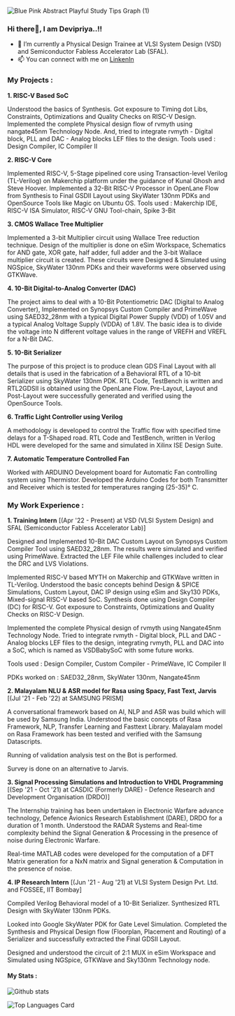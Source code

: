 ![Blue Pink Abstract Playful Study Tips Graph (1)](https://user-images.githubusercontent.com/83152452/190498167-9c00fcba-642c-453c-8bdc-12fd42e58693.gif)

### Hi there👋, I am Devipriya..!!

- 🔭 I’m currently a Physical Design Trainee at VLSI System Design (VSD) and Semiconductor Fabless Accelerator Lab (SFAL).
- 📫 You can connect with me on [LinkenIn](https://www.linkedin.com/in/a-devipriya/) 

### My Projects :

**1. RISC-V Based SoC** 

   Understood the basics of Synthesis. Got exposure to Timing dot Libs, Constraints, Optimizations and Quality Checks on RISC-V Design. Implemented the complete       Physical design flow of rvmyth using nangate45nm Technology Node. And, tried to integrate rvmyth - Digital block, PLL and DAC - Analog blocks LEF files to the design. 
Tools used : Design Compiler, IC Compiler II

**2. RISC-V Core**

   Implemented RISC-V, 5-Stage pipelined core using Transaction-level Verilog (TL-Verilog) on Makerchip platform under the guidance of Kunal Ghosh and Steve Hoover.  Implemented a 32-Bit RISC-V Processor in OpenLane Flow from Synthesis to Final GSDII Layout using SkyWater 130nm PDKs and OpenSource Tools like Magic on Ubuntu OS. 
Tools used : Makerchip IDE, RISC-V ISA Simulator, RISC-V GNU Tool-chain, Spike 3-Bit 

**3. CMOS Wallace Tree Multiplier**

   Implemented a 3-bit Multiplier circuit using Wallace Tree reduction technique. Design of the multiplier is done on eSim Workspace, Schematics for AND gate, XOR gate, half adder, full adder and the 3-bit Wallace multiplier circuit is created. These circuits were Designed & Simulated using NGSpice, SkyWater 130nm PDKs and their waveforms were observed using GTKWave. 

**4. 10-Bit Digital-to-Analog Converter (DAC)**

   The project aims to deal with a 10-Bit Potentiometric DAC (Digital to Analog Converter), Implemented on Synopsys Custom Compiler and PrimeWave using SAED32_28nm with a typical Digital Power Supply (VDD) of 1.05V and a typical Analog Voltage Supply (VDDA) of 1.8V. The basic idea is to divide the voltage into N different voltage values in the range of VREFH and VREFL for a N-Bit DAC. 

**5. 10-Bit Serializer** 

   The purpose of this project is to produce clean GDS Final Layout with all details that is used in the fabrication of a Behavioral RTL of a 10-bit Serializer using SkyWater 130nm PDK. RTL Code, TestBench is written and RTL2GDSII is obtained using the OpenLane Flow. Pre-Layout, Layout and Post-Layout were successfully generated and verified using the OpenSource Tools. 

**6. Traffic Light Controller using Verilog** 

   A methodology is developed to control the Traffic flow with specified time delays for a T-Shaped road. RTL Code and TestBench, written in Verilog HDL were developed for the same and simulated in Xilinx ISE Design Suite.

**7. Automatic Temperature Controlled Fan** 

   Worked with ARDUINO Development board for Automatic Fan controlling system using Thermistor. Developed the Arduino Codes for both Transmitter and Receiver which is tested for temperatures ranging (25-35)° C.


### My Work Experience :

**1. Training Intern** [(Apr '22 - Present) at VSD (VLSI System Design) and SFAL (Semiconductor Fabless Accelerator Lab)]

   Designed and Implemented 10-Bit DAC Custom Layout on Synopsys Custom Compiler Tool using SAED32_28nm. The results were simulated and verified using PrimeWave. Extracted the LEF File while challenges included to clear the DRC and LVS Violations. 

   Implemented RISC-V based MYTH on Makerchip and GTKWave written in TL-Verilog. Understood the basic concepts behind Design & SPICE Simulations, Custom Layout, DAC IP design using eSim and Sky130 PDKs, Mixed-signal RISC-V based SoC. Synthesis done using Design Compiler (DC) for RISC-V. Got exposure to Constraints, Optimizations and Quality Checks on RISC-V Design. 

   Implemented the complete Physical design of rvmyth using Nangate45nm Technology Node. Tried to integrate rvmyth - Digital block, PLL and DAC - Analog blocks LEF files to the design, integrating rvmyth, PLL and DAC into a SoC, which is named as VSDBabySoC with some future works. 

   Tools used : Design Compiler, Custom Compiler - PrimeWave, IC Compiler II 

   PDKs worked on : SAED32_28nm, SkyWater 130nm, Nangate45nm 


**2. Malayalam NLU & ASR model for Rasa using Spacy, Fast Text, Jarvis** [(Jul '21 - Feb '22) at SAMSUNG PRISM]

   A conversational framework based on AI, NLP and ASR was build which will be used by Samsung India. Understood the basic concepts of Rasa Framework, NLP, Transfer  Learning and Fasttext Library. Malayalam model on Rasa Framework has been tested and verified with the Samsung Datascripts. 

   Running of validation analysis test on the Bot is performed. 

   Survey is done on an alternative to Jarvis. 


**3. Signal Processing Simulations and Introduction to VHDL Programming** [(Sep '21 - Oct '21) at CASDIC (Formerly DARE) - Defence Research and Development Organisation (DRDO)]

   The Internship training has been undertaken in Electronic Warfare advance technology, Defence Avionics Research Establishment (DARE), DRDO for a duration of 1 month. Understood the RADAR Systems and Real-time complexity behind the Signal Generation & Processing in the presence of noise during Electronic Warfare. 

   Real-time MATLAB codes were developed for the computation of a DFT Matrix generation for a NxN matrix and Signal generation & Computation in the presence of noise. 


**4. IP Research Intern** [(Jun '21 - Aug '21) at VLSI System Design Pvt. Ltd. and FOSSEE, IIT Bombay]

   Compiled Verilog Behavioral model of a 10-Bit Serializer. Synthesized RTL Design with SkyWater 130nm PDKs. 

   Looked into Google SkyWater PDK for Gate Level Simulation. Completed the Synthesis and Physical Design flow (Floorplan, Placement and Routing) of a Serializer and successfully extracted the Final GDSII Layout. 

   Designed and understood the circuit of 2:1 MUX in eSim Workspace and Simulated using NGSpice, GTKWave and Sky130nm Technology node.





#### My Stats :

![Github stats](https://github-readme-stats.vercel.app/api?username=Devipriya1921&theme=highcontrast&show_icons=true&count_private=true)

![Top Languages Card](https://github-readme-stats.vercel.app/api/top-langs/?username=Devipriya1921&layout=compact)
